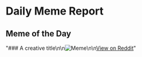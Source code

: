 # Daily Meme Report

## Meme of the Day
"### A creative title\n\n![Meme](https://i.redd.it/nj9h374b3o5e1.png)\n\n[View on Reddit](https://redd.it/1h9p56x)"
